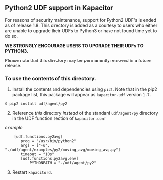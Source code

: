 ## Python2 UDF support in Kapacitor

For reasons of security maintenance, support for Python2 UDF's is ended as of release 1.8.  This directory is added as a courtesy to users who either are unable to upgrade their UDFs to Python3 or have not found time yet to do so.

__WE STRONGLY ENCOURAGE USERS TO UPGRADE THEIR UDFs TO PYTHON3.__ 

Please note that this directory may be permanently removed in a future release.

### To use the contents of this directory. 

1. Install the contents and dependencies using `pip2`.  Note that in the pip2 package list, this package will appear as `kapacitor-udf` version `1.7`.

```
$ pip2 install udf/agent/py2
```

2. Reference _this_ directory _instead_ of the standard `udf/agent/py` directory in the UDF function section of `kapacitor.conf`

_example_

```
    [udf.functions.py2avg]
       prog = "/usr/bin/python2"
       args = ["-u", "./udf/agent/examples/py2/moving_avg/moving_avg.py"]
       timeout = "10s"
       [udf.functions.py2avg.env]
           PYTHONPATH = "./udf/agent/py2"
```

3. Restart `kapacitord`.
